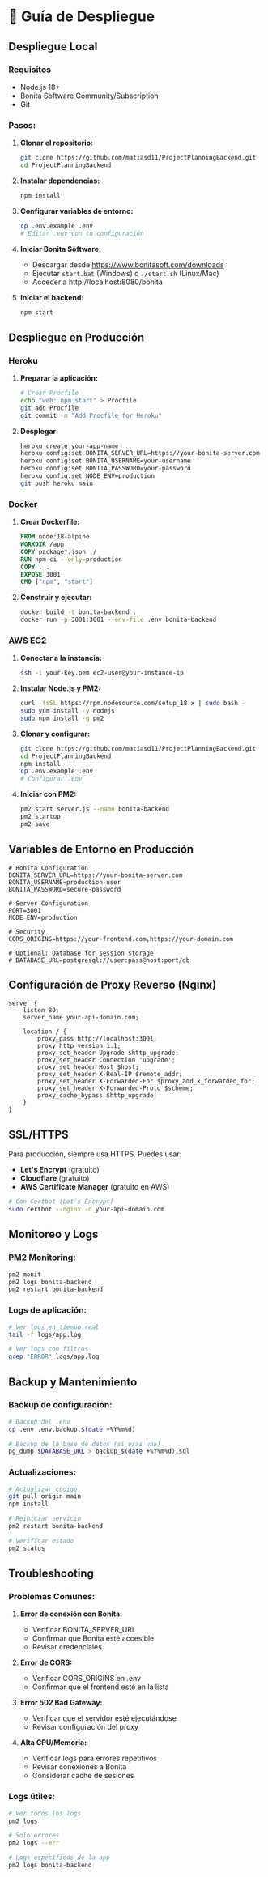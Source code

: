 # 🚀 Guía de Despliegue

## Despliegue Local

### Requisitos
- Node.js 18+
- Bonita Software Community/Subscription
- Git

### Pasos:

1. **Clonar el repositorio:**
   ```bash
   git clone https://github.com/matiasd11/ProjectPlanningBackend.git
   cd ProjectPlanningBackend
   ```

2. **Instalar dependencias:**
   ```bash
   npm install
   ```

3. **Configurar variables de entorno:**
   ```bash
   cp .env.example .env
   # Editar .env con tu configuración
   ```

4. **Iniciar Bonita Software:**
   - Descargar desde https://www.bonitasoft.com/downloads
   - Ejecutar `start.bat` (Windows) o `./start.sh` (Linux/Mac)
   - Acceder a http://localhost:8080/bonita

5. **Iniciar el backend:**
   ```bash
   npm start
   ```

## Despliegue en Producción

### Heroku

1. **Preparar la aplicación:**
   ```bash
   # Crear Procfile
   echo "web: npm start" > Procfile
   git add Procfile
   git commit -m "Add Procfile for Heroku"
   ```

2. **Desplegar:**
   ```bash
   heroku create your-app-name
   heroku config:set BONITA_SERVER_URL=https://your-bonita-server.com
   heroku config:set BONITA_USERNAME=your-username
   heroku config:set BONITA_PASSWORD=your-password
   heroku config:set NODE_ENV=production
   git push heroku main
   ```

### Docker

1. **Crear Dockerfile:**
   ```dockerfile
   FROM node:18-alpine
   WORKDIR /app
   COPY package*.json ./
   RUN npm ci --only=production
   COPY . .
   EXPOSE 3001
   CMD ["npm", "start"]
   ```

2. **Construir y ejecutar:**
   ```bash
   docker build -t bonita-backend .
   docker run -p 3001:3001 --env-file .env bonita-backend
   ```

### AWS EC2

1. **Conectar a la instancia:**
   ```bash
   ssh -i your-key.pem ec2-user@your-instance-ip
   ```

2. **Instalar Node.js y PM2:**
   ```bash
   curl -fsSL https://rpm.nodesource.com/setup_18.x | sudo bash -
   sudo yum install -y nodejs
   sudo npm install -g pm2
   ```

3. **Clonar y configurar:**
   ```bash
   git clone https://github.com/matiasd11/ProjectPlanningBackend.git
   cd ProjectPlanningBackend
   npm install
   cp .env.example .env
   # Configurar .env
   ```

4. **Iniciar con PM2:**
   ```bash
   pm2 start server.js --name bonita-backend
   pm2 startup
   pm2 save
   ```

## Variables de Entorno en Producción

```env
# Bonita Configuration
BONITA_SERVER_URL=https://your-bonita-server.com
BONITA_USERNAME=production-user
BONITA_PASSWORD=secure-password

# Server Configuration
PORT=3001
NODE_ENV=production

# Security
CORS_ORIGINS=https://your-frontend.com,https://your-domain.com

# Optional: Database for session storage
# DATABASE_URL=postgresql://user:pass@host:port/db
```

## Configuración de Proxy Reverso (Nginx)

```nginx
server {
    listen 80;
    server_name your-api-domain.com;

    location / {
        proxy_pass http://localhost:3001;
        proxy_http_version 1.1;
        proxy_set_header Upgrade $http_upgrade;
        proxy_set_header Connection 'upgrade';
        proxy_set_header Host $host;
        proxy_set_header X-Real-IP $remote_addr;
        proxy_set_header X-Forwarded-For $proxy_add_x_forwarded_for;
        proxy_set_header X-Forwarded-Proto $scheme;
        proxy_cache_bypass $http_upgrade;
    }
}
```

## SSL/HTTPS

Para producción, siempre usa HTTPS. Puedes usar:
- **Let's Encrypt** (gratuito)
- **Cloudflare** (gratuito)
- **AWS Certificate Manager** (gratuito en AWS)

```bash
# Con Certbot (Let's Encrypt)
sudo certbot --nginx -d your-api-domain.com
```

## Monitoreo y Logs

### PM2 Monitoring:
```bash
pm2 monit
pm2 logs bonita-backend
pm2 restart bonita-backend
```

### Logs de aplicación:
```bash
# Ver logs en tiempo real
tail -f logs/app.log

# Ver logs con filtros
grep "ERROR" logs/app.log
```

## Backup y Mantenimiento

### Backup de configuración:
```bash
# Backup del .env
cp .env .env.backup.$(date +%Y%m%d)

# Backup de la base de datos (si usas una)
pg_dump $DATABASE_URL > backup_$(date +%Y%m%d).sql
```

### Actualizaciones:
```bash
# Actualizar código
git pull origin main
npm install

# Reiniciar servicio
pm2 restart bonita-backend

# Verificar estado
pm2 status
```

## Troubleshooting

### Problemas Comunes:

1. **Error de conexión con Bonita:**
   - Verificar BONITA_SERVER_URL
   - Confirmar que Bonita esté accesible
   - Revisar credenciales

2. **Error de CORS:**
   - Verificar CORS_ORIGINS en .env
   - Confirmar que el frontend esté en la lista

3. **Error 502 Bad Gateway:**
   - Verificar que el servidor esté ejecutándose
   - Revisar configuración del proxy

4. **Alta CPU/Memoria:**
   - Verificar logs para errores repetitivos
   - Revisar conexiones a Bonita
   - Considerar cache de sesiones

### Logs útiles:
```bash
# Ver todos los logs
pm2 logs

# Solo errores
pm2 logs --err

# Logs específicos de la app
pm2 logs bonita-backend
```